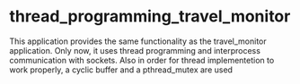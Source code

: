 # thread_programming_travel_monitor
This application provides the same functionality as the travel_monitor application. Only now, it uses thread programming and interprocess communication with sockets. Also in order for thread implementetion to work properly, a cyclic buffer and a pthread_mutex are used
